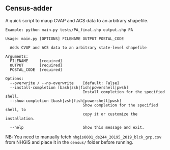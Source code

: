 ## Census-adder
A quick script to maup CVAP and ACS data to an arbitrary shapefile.

```
Example: python main.py tests/PA_final.shp output.shp PA
```

```
Usage: main.py [OPTIONS] FILENAME OUTPUT POSTAL_CODE

  Adds CVAP and ACS data to an arbitrary state-level shapefile

Arguments:
  FILENAME     [required]
  OUTPUT       [required]
  POSTAL_CODE  [required]

Options:
  --overwrite / --no-overwrite    [default: False]
  --install-completion [bash|zsh|fish|powershell|pwsh]
                                  Install completion for the specified shell.
  --show-completion [bash|zsh|fish|powershell|pwsh]
                                  Show completion for the specified shell, to
                                  copy it or customize the installation.

  --help                          Show this message and exit.
```

NB: You need to manually fetch `nhgis0001_ds244_20195_2019_blck_grp.csv` from NHGIS and place it in the `census/` folder before running.
